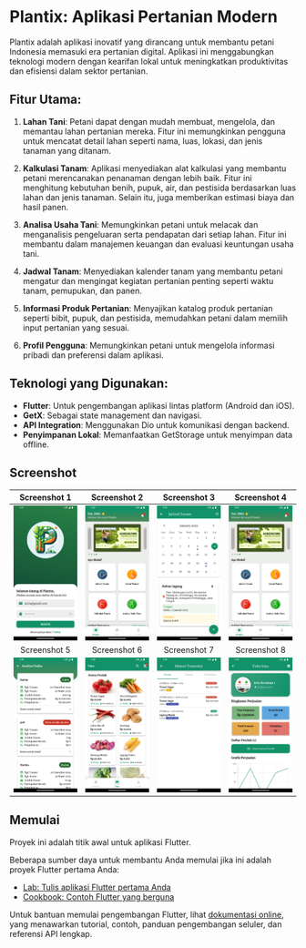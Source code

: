 # Plantix: Aplikasi Pertanian Modern

Plantix adalah aplikasi inovatif yang dirancang untuk membantu petani Indonesia memasuki era pertanian digital. Aplikasi ini menggabungkan teknologi modern dengan kearifan lokal untuk meningkatkan produktivitas dan efisiensi dalam sektor pertanian.

## Fitur Utama:

1. **Lahan Tani**:
   Petani dapat dengan mudah membuat, mengelola, dan memantau lahan pertanian mereka. Fitur ini memungkinkan pengguna untuk mencatat detail lahan seperti nama, luas, lokasi, dan jenis tanaman yang ditanam.

2. **Kalkulasi Tanam**:
   Aplikasi menyediakan alat kalkulasi yang membantu petani merencanakan penanaman dengan lebih baik. Fitur ini menghitung kebutuhan benih, pupuk, air, dan pestisida berdasarkan luas lahan dan jenis tanaman. Selain itu, juga memberikan estimasi biaya dan hasil panen.

3. **Analisa Usaha Tani**:
   Memungkinkan petani untuk melacak dan menganalisis pengeluaran serta pendapatan dari setiap lahan. Fitur ini membantu dalam manajemen keuangan dan evaluasi keuntungan usaha tani.

4. **Jadwal Tanam**:
   Menyediakan kalender tanam yang membantu petani mengatur dan mengingat kegiatan pertanian penting seperti waktu tanam, pemupukan, dan panen.

5. **Informasi Produk Pertanian**:
   Menyajikan katalog produk pertanian seperti bibit, pupuk, dan pestisida, memudahkan petani dalam memilih input pertanian yang sesuai.

6. **Profil Pengguna**:
   Memungkinkan petani untuk mengelola informasi pribadi dan preferensi dalam aplikasi.

## Teknologi yang Digunakan:

- **Flutter**: Untuk pengembangan aplikasi lintas platform (Android dan iOS).
- **GetX**: Sebagai state management dan navigasi.
- **API Integration**: Menggunakan Dio untuk komunikasi dengan backend.
- **Penyimpanan Lokal**: Memanfaatkan GetStorage untuk menyimpan data offline.

## Screenshot

|           Screenshot 1            |           Screenshot 2            |           Screenshot 3            |           Screenshot 4            |
| :-------------------------------: | :-------------------------------: | :-------------------------------: | :-------------------------------: |
| <img src="ss/1.png" width="150"/> | <img src="ss/2.png" width="150"/> | <img src="ss/3.png" width="150"/> | <img src="ss/2.png" width="150"/> |
|           Screenshot 5            |           Screenshot 6            |           Screenshot 7            |           Screenshot 8            |
| <img src="ss/5.png" width="150"/> | <img src="ss/6.png" width="150"/> | <img src="ss/7.png" width="150"/> | <img src="ss/8.png" width="150"/> |

## Memulai

Proyek ini adalah titik awal untuk aplikasi Flutter.

Beberapa sumber daya untuk membantu Anda memulai jika ini adalah proyek Flutter pertama Anda:

- [Lab: Tulis aplikasi Flutter pertama Anda](https://docs.flutter.dev/get-started/codelab)
- [Cookbook: Contoh Flutter yang berguna](https://docs.flutter.dev/cookbook)

Untuk bantuan memulai pengembangan Flutter, lihat
[dokumentasi online](https://docs.flutter.dev/), yang menawarkan tutorial,
contoh, panduan pengembangan seluler, dan referensi API lengkap.
